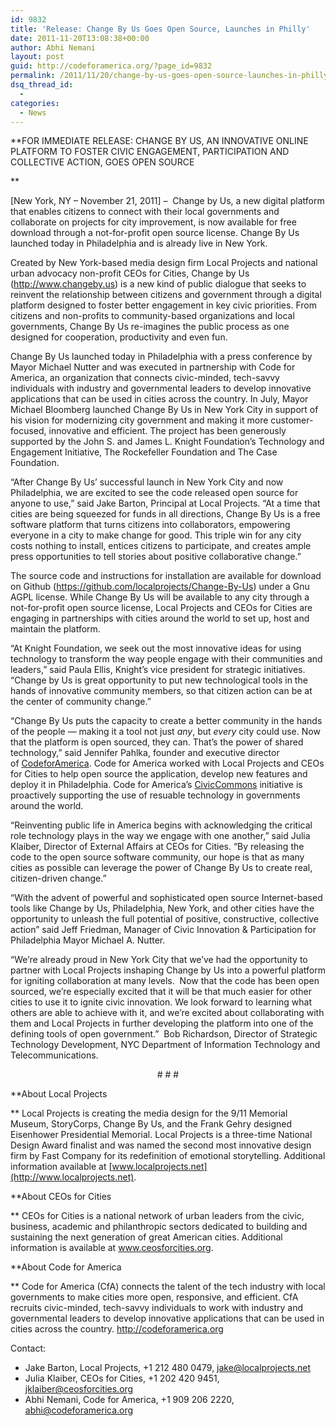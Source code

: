 ```yaml
---
id: 9832
title: 'Release: Change By Us Goes Open Source, Launches in Philly'
date: 2011-11-20T13:08:38+00:00
author: Abhi Nemani
layout: post
guid: http://codeforamerica.org/?page_id=9832
permalink: /2011/11/20/change-by-us-goes-open-source-launches-in-philly/
dsq_thread_id:
  - 
categories:
  - News
---
```

**FOR IMMEDIATE RELEASE: CHANGE BY US, AN INNOVATIVE ONLINE PLATFORM TO FOSTER CIVIC ENGAGEMENT, PARTICIPATION AND COLLECTIVE ACTION, GOES OPEN SOURCE
  
** 

[New York, NY – November 21, 2011] –  Change by Us, a new digital platform that enables citizens to connect with their local governments and collaborate on projects for city improvement, is now available for free download through a not-for-profit open source license. Change By Us launched today in Philadelphia and is already live in New York.

Created by New York-based media design firm Local Projects and national urban advocacy non-profit CEOs for Cities, Change by Us ([http](http://www.changeby.us)[://](http://www.changeby.us)[www](http://www.changeby.us)[.](http://www.changeby.us)[changeby](http://www.changeby.us)[.](http://www.changeby.us)[us](http://www.changeby.us)) is a new kind of public dialogue that seeks to reinvent the relationship between citizens and government through a digital platform designed to foster better engagement in key civic priorities. From citizens and non-profits to community-based organizations and local governments, Change By Us re-imagines the public process as one designed for cooperation, productivity and even fun.

Change By Us launched today in Philadelphia with a press conference by Mayor Michael Nutter and was executed in partnership with Code for America, an organization that connects civic-minded, tech-savvy individuals with industry and governmental leaders to develop innovative applications that can be used in cities across the country. In July, Mayor Michael Bloomberg launched Change By Us in New York City in support of his vision for modernizing city government and making it more customer-focused, innovative and efficient. The project has been generously supported by the John S. and James L. Knight Foundation&#8217;s Technology and Engagement Initiative, The Rockefeller Foundation and The Case Foundation.

&#8220;After Change By Us&#8217; successful launch in New York City and now Philadelphia, we are excited to see the code released open source for anyone to use,” said Jake Barton, Principal at Local Projects. “At a time that cities are being squeezed for funds in all directions, Change By Us is a free software platform that turns citizens into collaborators, empowering everyone in a city to make change for good. This triple win for any city costs nothing to install, entices citizens to participate, and creates ample press opportunities to tell stories about positive collaborative change.&#8221;

The source code and instructions for installation are available for download on Github ([https](https://github.com/localprojects/Change-By-Us)[://](https://github.com/localprojects/Change-By-Us)[github](https://github.com/localprojects/Change-By-Us)[.](https://github.com/localprojects/Change-By-Us)[com](https://github.com/localprojects/Change-By-Us)[/](https://github.com/localprojects/Change-By-Us)[localprojects](https://github.com/localprojects/Change-By-Us)[/](https://github.com/localprojects/Change-By-Us)[Change](https://github.com/localprojects/Change-By-Us)[-](https://github.com/localprojects/Change-By-Us)[By](https://github.com/localprojects/Change-By-Us)[-](https://github.com/localprojects/Change-By-Us)[Us](https://github.com/localprojects/Change-By-Us)) under a Gnu AGPL license. While Change By Us will be available to any city through a not-for-profit open source license, Local Projects and CEOs for Cities are engaging in partnerships with cities around the world to set up, host and maintain the platform.

&#8220;At Knight Foundation, we seek out the most innovative ideas for using technology to transform the way people engage with their communities and leaders,&#8221; said Paula Ellis, Knight&#8217;s vice president for strategic initiatives.  “Change by Us is great opportunity to put new technological tools in the hands of innovative community members, so that citizen action can be at the center of community change.”

&#8220;Change By Us puts the capacity to create a better community in the hands of the people &#8212; making it a tool not just _any_, but _every_ city could use. Now that the platform is open sourced, they can. That’s the power of shared technology,” said Jennifer Pahlka, founder and executive director of [Code](http://codeforamerica.org)[for](http://codeforamerica.org)[America](http://codeforamerica.org). Code for America worked with Local Projects and CEOs for Cities to help open source the application, develop new features and deploy it in Philadelphia. Code for America’s [Civic](http://civiccommons.org)[Commons](http://civiccommons.org) initiative is proactively supporting the use of resuable technology in governments around the world.

“Reinventing public life in America begins with acknowledging the critical role technology plays in the way we engage with one another,” said Julia Klaiber, Director of External Affairs at CEOs for Cities. “By releasing the code to the open source software community, our hope is that as many cities as possible can leverage the power of Change By Us to create real, citizen-driven change.”

“With the advent of powerful and sophisticated open source Internet-based tools like Change by Us, Philadelphia, New York, and other cities have the opportunity to unleash the full potential of positive, constructive, collective action” said Jeff Friedman, Manager of Civic Innovation & Participation for Philadelphia Mayor Michael A. Nutter.

“We’re already proud in New York City that we’ve had the opportunity to partner with Local Projects inshaping Change by Us into a powerful platform for igniting collaboration at many levels.  Now that the code has been open sourced, we’re especially excited that it will be that much easier for other cities to use it to ignite civic innovation. We look forward to learning what others are able to achieve with it, and we’re excited about collaborating with them and Local Projects in further developing the platform into one of the defining tools of open government.”  Bob Richardson, Director of Strategic Technology Development, NYC Department of Information Technology and Telecommunications.

<p align="center">
  # # #
</p>

**About Local Projects
  
** Local Projects is creating the media design for the 9/11 Memorial Museum, StoryCorps, Change By Us, and the Frank Gehry designed Eisenhower Presidential Memorial. Local Projects is a three-time National Design Award finalist and was named the second most innovative design firm by Fast Company for its redefinition of emotional storytelling. Additional information available at [www.localprojects.net](http://www.localprojects.net).

**About CEOs for Cities
  
** CEOs for Cities is a national network of urban leaders from the civic, business, academic and philanthropic sectors dedicated to building and sustaining the next generation of great American cities. Additional information is available at [www](http://www.ceosforcities.org)[.](http://www.ceosforcities.org)[ceosforcities](http://www.ceosforcities.org)[.](http://www.ceosforcities.org)[org](http://www.ceosforcities.org).

**About Code for America
  
** Code for America (CfA) connects the talent of the tech industry with local governments to make cities more open, responsive, and efficient. CfA recruits civic-minded, tech-savvy individuals to work with industry and governmental leaders to develop innovative applications that can be used in cities across the country. [http](http://codeforamerica.org)[://](http://codeforamerica.org)[codeforamerica](http://codeforamerica.org)[.](http://codeforamerica.org)[org](http://codeforamerica.org)

Contact:

  * Jake Barton, Local Projects, +1 212 480 0479, jake@localprojects.net
  * Julia Klaiber, CEOs for Cities, +1 202 420 9451, jklaiber@ceosforcities.org
  * Abhi Nemani, Code for America, +1 909 206 2220, abhi@codeforamerica.org